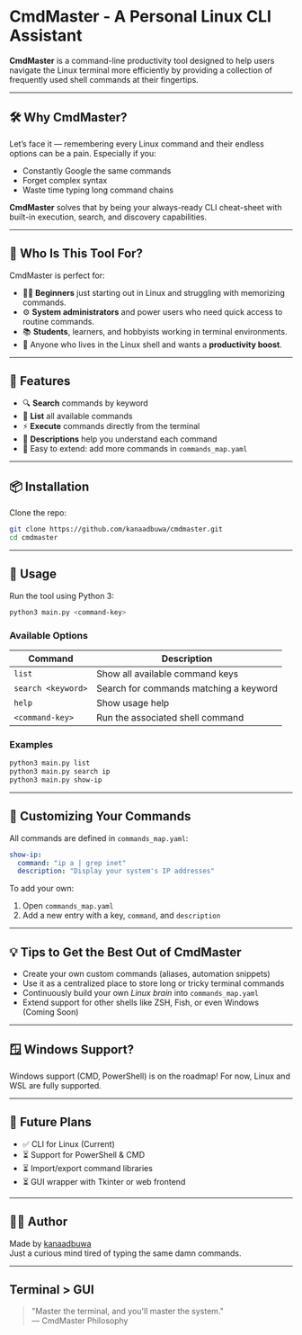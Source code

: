 #  CmdMaster - A Personal Linux CLI Assistant 

**CmdMaster** is a command-line productivity tool designed to help users navigate the Linux terminal more efficiently by providing a collection of frequently used shell commands at their fingertips.

---

## 🛠️ Why CmdMaster?

Let’s face it — remembering every Linux command and their endless options can be a pain. Especially if you:
- Constantly Google the same commands
- Forget complex syntax
- Waste time typing long command chains

**CmdMaster** solves that by being your always-ready CLI cheat-sheet with built-in execution, search, and discovery capabilities.

---

## 👤 Who Is This Tool For?

CmdMaster is perfect for:
- 🧑‍💻 **Beginners** just starting out in Linux and struggling with memorizing commands.
- ⚙️ **System administrators** and power users who need quick access to routine commands.
- 📚 **Students**, learners, and hobbyists working in terminal environments.
- 🐧 Anyone who lives in the Linux shell and wants a **productivity boost**.

---

## 🚀 Features

- 🔍 **Search** commands by keyword
- 📜 **List** all available commands
- ⚡ **Execute** commands directly from the terminal
- 🧠 **Descriptions** help you understand each command
- 🔌 Easy to extend: add more commands in `commands_map.yaml`

---

## 📦 Installation

Clone the repo:

```bash
git clone https://github.com/kanaadbuwa/cmdmaster.git
cd cmdmaster
```

---

## 🧪 Usage

Run the tool using Python 3:

```bash
python3 main.py <command-key>
```

### Available Options

| Command | Description |
|--------|-------------|
| `list` | Show all available command keys |
| `search <keyword>` | Search for commands matching a keyword |
| `help` | Show usage help |
| `<command-key>` | Run the associated shell command |

### Examples

```bash
python3 main.py list
python3 main.py search ip
python3 main.py show-ip
```

---

## 🧩 Customizing Your Commands

All commands are defined in `commands_map.yaml`:

```yaml
show-ip:
  command: "ip a | grep inet"
  description: "Display your system's IP addresses"
```

To add your own:
1. Open `commands_map.yaml`
2. Add a new entry with a key, `command`, and `description`

---

## 💡 Tips to Get the Best Out of CmdMaster

- Create your own custom commands (aliases, automation snippets)
- Use it as a centralized place to store long or tricky terminal commands
- Continuously build your own *Linux brain* into `commands_map.yaml`
- Extend support for other shells like ZSH, Fish, or even Windows (Coming Soon)

---

## 🪟 Windows Support?

Windows support (CMD, PowerShell) is on the roadmap! For now, Linux and WSL are fully supported.

---

## 📌 Future Plans

- ✅ CLI for Linux (Current)
- ⏳ Support for PowerShell & CMD
- ⏳ Import/export command libraries
- ⏳ GUI wrapper with Tkinter or web frontend

---

## 👨‍💻 Author

Made by [kanaadbuwa](https://github.com/kanaadbuwa)  
Just a curious mind tired of typing the same damn commands.

---

##  Terminal > GUI

> "Master the terminal, and you'll master the system."  
> — CmdMaster Philosophy
